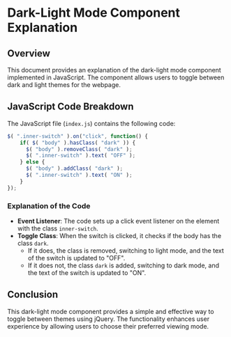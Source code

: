 # Dark-Light Mode Component Explanation

## Overview
This document provides an explanation of the dark-light mode component implemented in JavaScript. The component allows users to toggle between dark and light themes for the webpage.

## JavaScript Code Breakdown
The JavaScript file (`index.js`) contains the following code:

```javascript
$( ".inner-switch" ).on("click", function() {
    if( $( "body" ).hasClass( "dark" )) {
      $( "body" ).removeClass( "dark" );
      $( ".inner-switch" ).text( "OFF" );
    } else {
      $( "body" ).addClass( "dark" );
      $( ".inner-switch" ).text( "ON" );
    }
});
```

### Explanation of the Code
- **Event Listener**: The code sets up a click event listener on the element with the class `inner-switch`.
- **Toggle Class**: When the switch is clicked, it checks if the body has the class `dark`.
  - If it does, the class is removed, switching to light mode, and the text of the switch is updated to "OFF".
  - If it does not, the class `dark` is added, switching to dark mode, and the text of the switch is updated to "ON".

## Conclusion
This dark-light mode component provides a simple and effective way to toggle between themes using jQuery. The functionality enhances user experience by allowing users to choose their preferred viewing mode.
